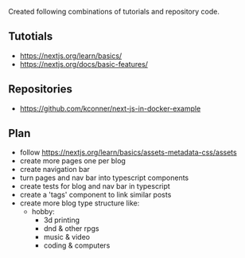 Created following combinations of tutorials and repository code.

## Tutotials
- https://nextjs.org/learn/basics/
- https://nextjs.org/docs/basic-features/

## Repositories
- https://github.com/kconner/next-js-in-docker-example

## Plan
- follow https://nextjs.org/learn/basics/assets-metadata-css/assets
- create more pages one per blog
- create navigation bar
- turn pages and nav bar into typescript components
- create tests for blog and nav bar in typescript
- create a 'tags' component to link similar posts
- create more blog type structure like:
  - hobby:
    - 3d printing
    - dnd & other rpgs
    - music & video
    - coding & computers